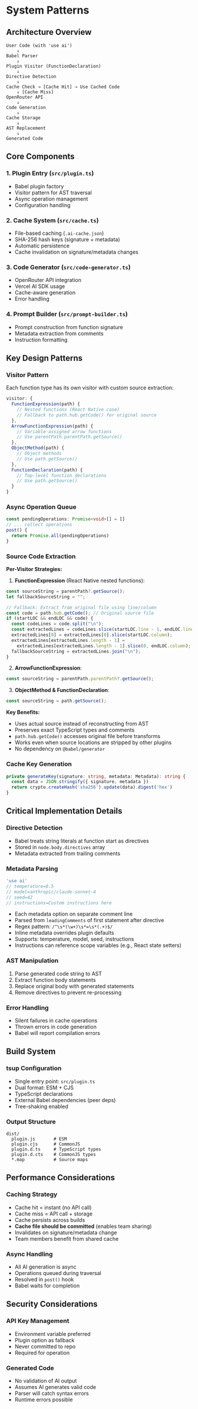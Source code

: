 # System Patterns

## Architecture Overview

```
User Code (with 'use ai')
    ↓
Babel Parser
    ↓
Plugin Visitor (FunctionDeclaration)
    ↓
Directive Detection
    ↓
Cache Check → [Cache Hit] → Use Cached Code
    ↓ [Cache Miss]
OpenRouter API
    ↓
Code Generation
    ↓
Cache Storage
    ↓
AST Replacement
    ↓
Generated Code
```

## Core Components

### 1. Plugin Entry (`src/plugin.ts`)
- Babel plugin factory
- Visitor pattern for AST traversal
- Async operation management
- Configuration handling

### 2. Cache System (`src/cache.ts`)
- File-based caching (`.ai-cache.json`)
- SHA-256 hash keys (signature + metadata)
- Automatic persistence
- Cache invalidation on signature/metadata changes

### 3. Code Generator (`src/code-generator.ts`)
- OpenRouter API integration
- Vercel AI SDK usage
- Cache-aware generation
- Error handling

### 4. Prompt Builder (`src/prompt-builder.ts`)
- Prompt construction from function signature
- Metadata extraction from comments
- Instruction formatting

## Key Design Patterns

### Visitor Pattern
Each function type has its own visitor with custom source extraction:

```typescript
visitor: {
  FunctionExpression(path) {
    // Nested functions (React Native case)
    // Fallback to path.hub.getCode() for original source
  },
  ArrowFunctionExpression(path) {
    // Variable-assigned arrow functions
    // Use parentPath.parentPath.getSource()
  },
  ObjectMethod(path) {
    // Object methods
    // Use path.getSource()
  },
  FunctionDeclaration(path) {
    // Top-level function declarations
    // Use path.getSource()
  }
}
```

### Async Operation Queue
```typescript
const pendingOperations: Promise<void>[] = []
// ... collect operations
post() {
  return Promise.all(pendingOperations)
}
```

### Source Code Extraction

**Per-Visitor Strategies:**

1. **FunctionExpression** (React Native nested functions):
```typescript
const sourceString = parentPath?.getSource();
let fallbackSourceString = "";

// Fallback: Extract from original file using line/column
const code = path.hub.getCode(); // Original source file
if (startLOC && endLOC && code) {
  const codeLines = code.split("\n");
  const extractedLines = codeLines.slice(startLOC.line - 1, endLOC.line);
  extractedLines[0] = extractedLines[0].slice(startLOC.column);
  extractedLines[extractedLines.length - 1] = 
    extractedLines[extractedLines.length - 1].slice(0, endLOC.column);
  fallbackSourceString = extractedLines.join("\n");
}
```

2. **ArrowFunctionExpression**:
```typescript
const sourceString = parentPath.parentPath?.getSource();
```

3. **ObjectMethod & FunctionDeclaration**:
```typescript
const sourceString = path.getSource();
```

**Key Benefits:**
- Uses actual source instead of reconstructing from AST
- Preserves exact TypeScript types and comments
- `path.hub.getCode()` accesses original file before transforms
- Works even when source locations are stripped by other plugins
- No dependency on `@babel/generator`

### Cache Key Generation
```typescript
private generateKey(signature: string, metadata: Metadata): string {
  const data = JSON.stringify({ signature, metadata })
  return crypto.createHash('sha256').update(data).digest('hex')
}
```

## Critical Implementation Details

### Directive Detection
- Babel treats string literals at function start as directives
- Stored in `node.body.directives` array
- Metadata extracted from trailing comments

### Metadata Parsing
```typescript
'use ai'
// temperature=0.5
// model=anthropic/claude-sonnet-4
// seed=42
// instructions=Custom instructions here
```
- Each metadata option on separate comment line
- Parsed from `leadingComments` of first statement after directive
- Regex pattern: `/^\s*(\w+)\s*=\s*(.+)$/`
- Inline metadata overrides plugin defaults
- Supports: temperature, model, seed, instructions
- Instructions can reference scope variables (e.g., React state setters)

### AST Manipulation
1. Parse generated code string to AST
2. Extract function body statements
3. Replace original body with generated statements
4. Remove directives to prevent re-processing

### Error Handling
- Silent failures in cache operations
- Thrown errors in code generation
- Babel will report compilation errors

## Build System

### tsup Configuration
- Single entry point: `src/plugin.ts`
- Dual format: ESM + CJS
- TypeScript declarations
- External Babel dependencies (peer deps)
- Tree-shaking enabled

### Output Structure
```
dist/
  plugin.js       # ESM
  plugin.cjs      # CommonJS
  plugin.d.ts     # TypeScript types
  plugin.d.cts    # CommonJS types
  *.map           # Source maps
```

## Performance Considerations

### Caching Strategy
- Cache hit = instant (no API call)
- Cache miss = API call + storage
- Cache persists across builds
- **Cache file should be committed** (enables team sharing)
- Invalidates on signature/metadata change
- Team members benefit from shared cache

### Async Handling
- All AI generation is async
- Operations queued during traversal
- Resolved in `post()` hook
- Babel waits for completion

## Security Considerations

### API Key Management
- Environment variable preferred
- Plugin option as fallback
- Never committed to repo
- Required for operation

### Generated Code
- No validation of AI output
- Assumes AI generates valid code
- Parser will catch syntax errors
- Runtime errors possible
